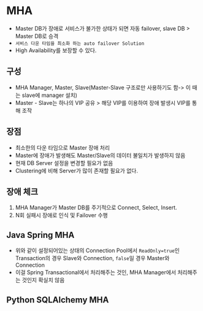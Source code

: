 # MHA
- Master DB가 장애로 서비스가 불가한 상태가 되면 자동 failover, slave DB > Master DB로 승격
- `서비스 다운 타임을 최소화 하는 auto failover Solution`
- High Availability를 보장할 수 있다.

## 구성
- MHA Manager, Master, Slave(Master-Slave 구조로만 사용하기도 함-> 이 때는 slave에 manager 설치)
- Master - Slave는 하나의 VIP 공유 > 해당 VIP를 이용하여 장애 발생시 VIP를 통해 조작

## 장점
- 최소한의 다운 타임으로 Master 장애 처리
- Master에 장애가 발생해도 Master/Slave의 데이터 불일치가 발생하지 않음
- 현재 DB Server 설정을 변경할 필요가 없음
- Clustering에 비해 Server가 많이 존재할 필요가 없다.

## 장애 체크
1. MHA Manager가 Master DB를 주기적으로 Connect, Select, Insert.
1. N회 실패시 장애로 인식 및 Failover 수행

## Java Spring MHA
- 위와 같이 설정되어있는 상태의 Connection Pool에서 `ReadOnly=true`인 Transaction의 경우 Slave와 Connection, `false`일 경우 Master와 Connection
- 이걸 Spring Transactional에서 처리해주는 것인, MHA Manager에서 처리해주는 것인지 확실치 않음

## Python SQLAlchemy MHA